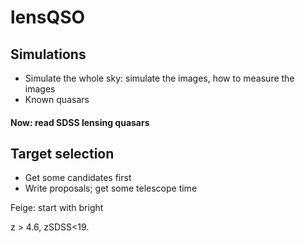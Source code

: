 # lensQSO

## Simulations
- Simulate the whole sky: simulate the images, how to measure the images
- Known quasars

#### Now: read SDSS lensing quasars

## Target selection
- Get some candidates first
- Write proposals; get some telescope time

Feige: start with bright

z > 4.6, zSDSS<19.
